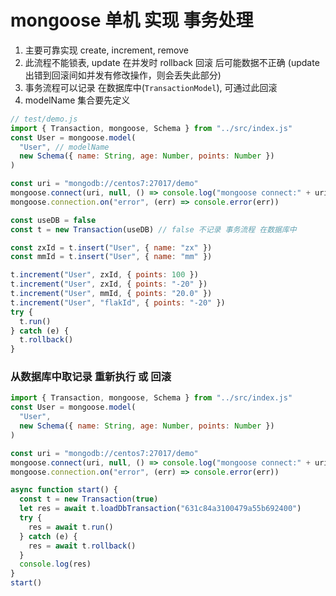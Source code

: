# mongoose 单机 实现 事务处理

1. 主要可靠实现 create, increment, remove
2. 此流程不能锁表, update 在并发时 rollback 回滚 后可能数据不正确 (update出错到回滚间如并发有修改操作，则会丢失此部分)
3. 事务流程可以记录 在数据库中(`TransactionModel`), 可通过此回滚
4. modelName 集合要先定义

```js
// test/demo.js
import { Transaction, mongoose, Schema } from "../src/index.js"
const User = mongoose.model(
  "User", // modelName
  new Schema({ name: String, age: Number, points: Number })
)

const uri = "mongodb://centos7:27017/demo"
mongoose.connect(uri, null, () => console.log("mongoose connect:" + uri))
mongoose.connection.on("error", (err) => console.error(err))

const useDB = false
const t = new Transaction(useDB) // false 不记录 事务流程 在数据库中

const zxId = t.insert("User", { name: "zx" })
const mmId = t.insert("User", { name: "mm" })

t.increment("User", zxId, { points: 100 })
t.increment("User", zxId, { points: "-20" })
t.increment("User", mmId, { points: "20.0" })
t.increment("User", "flakId", { points: "-20" })
try {
  t.run()
} catch (e) {
  t.rollback()
}
```

### 从数据库中取记录 重新执行 或 回滚

```js
import { Transaction, mongoose, Schema } from "../src/index.js"
const User = mongoose.model(
  "User",
  new Schema({ name: String, age: Number, points: Number })
)

const uri = "mongodb://centos7:27017/demo"
mongoose.connect(uri, null, () => console.log("mongoose connect:" + uri))
mongoose.connection.on("error", (err) => console.error(err))

async function start() {
  const t = new Transaction(true)
  let res = await t.loadDbTransaction("631c84a3100479a55b692400")
  try {
    res = await t.run()
  } catch (e) {
    res = await t.rollback()
  }
  console.log(res)
}
start()
```
